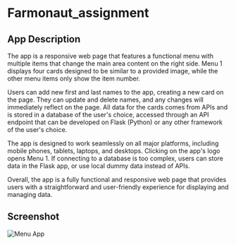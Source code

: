 # Farmonaut_assignment

## App Description
The app is a responsive web page that features a functional menu with multiple items that change the main area content on the right side. Menu 1 displays four cards designed to be similar to a provided image, while the other menu items only show the item number.

Users can add new first and last names to the app, creating a new card on the page. They can update and delete names, and any changes will immediately reflect on the page. All data for the cards comes from APIs and is stored in a database of the user's choice, accessed through an API endpoint that can be developed on Flask (Python) or any other framework of the user's choice.

The app is designed to work seamlessly on all major platforms, including mobile phones, tablets, laptops, and desktops. Clicking on the app's logo opens Menu 1. If connecting to a database is too complex, users can store data in the Flask app, or use local dummy data instead of APIs.

Overall, the app is a fully functional and responsive web page that provides users with a straightforward and user-friendly experience for displaying and managing data.

## Screenshot

![Menu App](https://user-images.githubusercontent.com/128695985/227503333-7a9e5fe9-959e-4e05-836a-0a246138fbbb.png)

